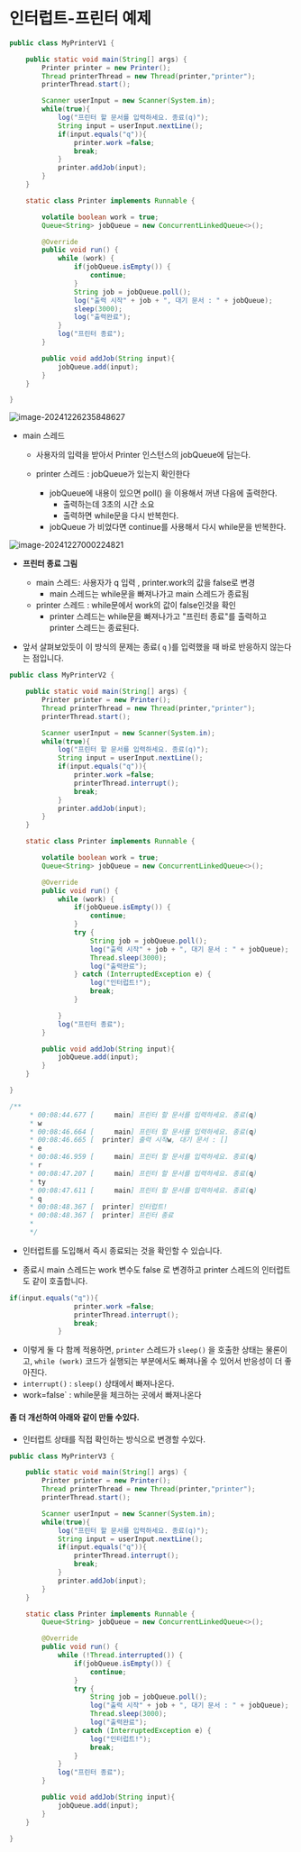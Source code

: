 # 인터럽트-프린터 예제



``` java
public class MyPrinterV1 {

	public static void main(String[] args) {
		Printer printer = new Printer();
		Thread printerThread = new Thread(printer,"printer");
		printerThread.start();

		Scanner userInput = new Scanner(System.in);
		while(true){
			log("프린터 할 문서를 입력하세요. 종료(q)");
			String input = userInput.nextLine();
			if(input.equals("q")){
				printer.work =false;
				break;
			}
			printer.addJob(input);
		}
	}

	static class Printer implements Runnable {

		volatile boolean work = true;
		Queue<String> jobQueue = new ConcurrentLinkedQueue<>();

		@Override
		public void run() {
			while (work) {
				if(jobQueue.isEmpty()) {
					continue;
				}
				String job = jobQueue.poll();
				log("출력 시작" + job + ", 대기 문서 : " + jobQueue);
				sleep(3000);
				log("출력완료");
			}
			log("프린터 종료");
		}

		public void addJob(String input){
			jobQueue.add(input);
		}
	}

}
```

![image-20241226235848627](https://raw.githubusercontent.com/CUCU7103/save-image-repo/main/image/image-20241226235848627.png)

- main 스레드

  - 사용자의 입력을 받아서 Printer 인스턴스의 jobQueue에 담는다.

  - printer 스레드 : jobQueue가 있는지 확인한다
    - jobQueue에 내용이 있으면 poll() 을 이용해서 꺼낸 다음에 출력한다.
      - 출력하는데 3초의 시간 소요
      - 출력하면 while문을 다시 반복한다.
    - jobQueue 가 비었다면 continue를 사용해서 다시 while문을 반복한다.



![image-20241227000224821](https://raw.githubusercontent.com/CUCU7103/save-image-repo/main/image/image-20241227000224821.png)

- **프린터 종료 그림**
  - main 스레드: 사용자가 q 입력 , printer.work의 값을 false로 변경
    - main 스레드는 while문을 빠져나가고 main 스레드가 종료됨
  - printer 스레드 : while문에서 work의 값이 false인것을 확인
    - printer 스레드는 while문을 빠져나가고 "프린터 종료"를 출력하고 printer 스레드는 종료된다.

- 앞서 살펴보았듯이 이 방식의 문제는 종료( `q` )를 입력했을 때 바로 반응하지 않는다는 점입니다.



``` java
public class MyPrinterV2 {

	public static void main(String[] args) {
		Printer printer = new Printer();
		Thread printerThread = new Thread(printer,"printer");
		printerThread.start();

		Scanner userInput = new Scanner(System.in);
		while(true){
			log("프린터 할 문서를 입력하세요. 종료(q)");
			String input = userInput.nextLine();
			if(input.equals("q")){
				printer.work =false;
				printerThread.interrupt();
				break;
			}
			printer.addJob(input);
		}
	}

	static class Printer implements Runnable {

		volatile boolean work = true;
		Queue<String> jobQueue = new ConcurrentLinkedQueue<>();

		@Override
		public void run() {
			while (work) {
				if(jobQueue.isEmpty()) {
					continue;
				}
				try {
					String job = jobQueue.poll();
					log("출력 시작" + job + ", 대기 문서 : " + jobQueue);
					Thread.sleep(3000);
					log("출력완료");
				} catch (InterruptedException e) {
					log("인터럽트!");
					break;
				}

			}
			log("프린터 종료");
		}

		public void addJob(String input){
			jobQueue.add(input);
		}
	}

}

/**
	 * 00:08:44.677 [     main] 프린터 할 문서를 입력하세요. 종료(q)
	 * w
	 * 00:08:46.664 [     main] 프린터 할 문서를 입력하세요. 종료(q)
	 * 00:08:46.665 [  printer] 출력 시작w, 대기 문서 : []
	 * e
	 * 00:08:46.959 [     main] 프린터 할 문서를 입력하세요. 종료(q)
	 * r
	 * 00:08:47.207 [     main] 프린터 할 문서를 입력하세요. 종료(q)
	 * ty
	 * 00:08:47.611 [     main] 프린터 할 문서를 입력하세요. 종료(q)
	 * q
	 * 00:08:48.367 [  printer] 인터럽트!
	 * 00:08:48.367 [  printer] 프린터 종료
	 * 
	 */


```

- 인터럽트를 도입해서 즉시 종료되는 것을 확인할 수 있습니다.

- 종료시 main 스레드는 work 변수도 false 로 변경하고 printer 스레드의 인터럽트도 같이 호출합니다.

``` java
if(input.equals("q")){
				printer.work =false;
				printerThread.interrupt();
				break;
			}
```

- 이렇게 둘 다 함께 적용하면, `printer` 스레드가 `sleep()` 을 호출한 상태는 물론이고, `while (work)` 코드가 실행되는 부분에서도 빠져나올 수 있어서 반응성이 더 좋아진다.
- `interrupt()` : `sleep()` 상태에서 빠져나온다.
- work=false` : while문을 체크하는 곳에서 빠져나온다



#### 좀 더 개선하여 아래와 같이 만들 수있다.

- 인터럽트 상태를 직접 확인하는 방식으로 변경할 수있다.

``` java
public class MyPrinterV3 {

	public static void main(String[] args) {
		Printer printer = new Printer();
		Thread printerThread = new Thread(printer,"printer");
		printerThread.start();

		Scanner userInput = new Scanner(System.in);
		while(true){
			log("프린터 할 문서를 입력하세요. 종료(q)");
			String input = userInput.nextLine();
			if(input.equals("q")){
				printerThread.interrupt();
				break;
			}
			printer.addJob(input);
		}
	}

	static class Printer implements Runnable {
		Queue<String> jobQueue = new ConcurrentLinkedQueue<>();

		@Override
		public void run() {
			while (!Thread.interrupted()) {
				if(jobQueue.isEmpty()) {
					continue;
				}
				try {
					String job = jobQueue.poll();
					log("출력 시작" + job + ", 대기 문서 : " + jobQueue);
					Thread.sleep(3000);
					log("출력완료");
				} catch (InterruptedException e) {
					log("인터럽트!");
					break;
				}
			}
			log("프린터 종료");
		}

		public void addJob(String input){
			jobQueue.add(input);
		}
	}

}
```

